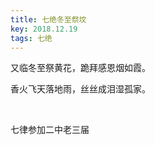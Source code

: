 ```yaml
---
title: 七绝冬至祭坟
key: 2018.12.19
tags: 七绝
---
```


又临冬至祭黄花，跪拜感恩烟如霞。

香火飞天落地雨，丝丝成泪湿孤家。

</br>

七律参加二中老三届

